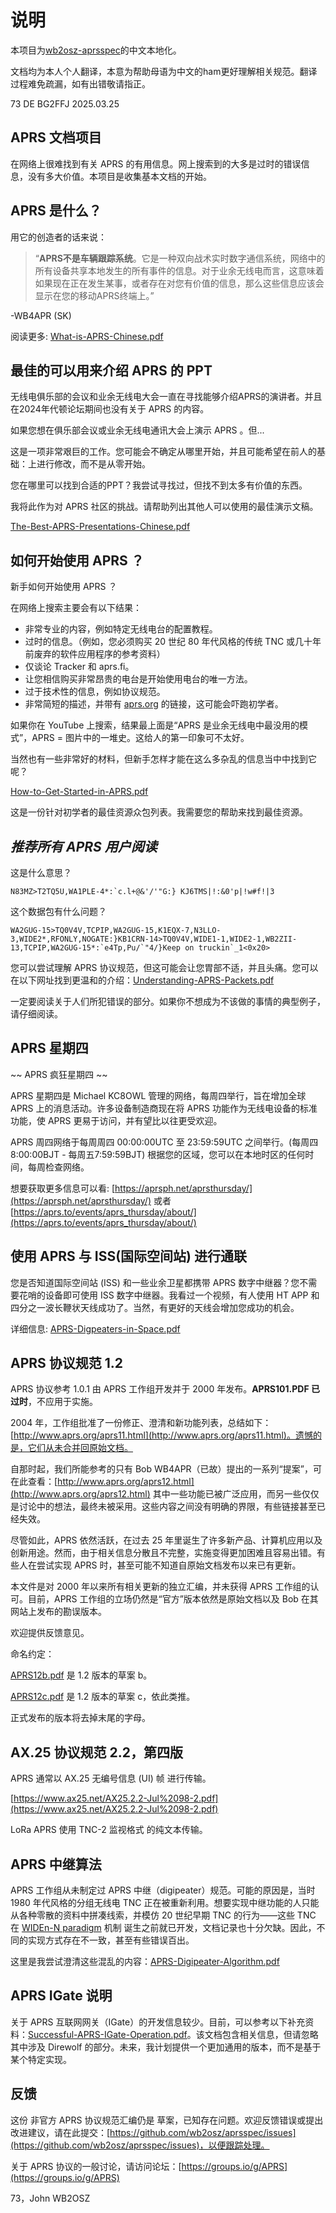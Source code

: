 # 说明 #

本项目为[wb2osz-aprsspec](https://github.com/wb2osz/aprsspec/)的中文本地化。

文档均为本人个人翻译，本意为帮助母语为中文的ham更好理解相关规范。翻译过程难免疏漏，如有出错敬请指正。

73 DE BG2FFJ 2025.03.25

## APRS 文档项目 ##

在网络上很难找到有关 APRS 的有用信息。网上搜索到的大多是过时的错误信息，没有多大价值。本项目是收集基本文档的开始。

## APRS 是什么？ ##

用它的创造者的话来说：

> “**APRS不是车辆跟踪系统**。它是一种双向战术实时数字通信系统，网络中的所有设备共享本地发生的所有事件的信息。对于业余无线电而言，这意味着如果现在正在发生某事，或者存在对您有价值的信息，那么这些信息应该会显示在您的移动APRS终端上。”

 -WB4APR (SK)

阅读更多:  [What-is-APRS-Chinese.pdf](https://github.com/lingluoluo/aprsspec-chinese/raw/main/什么是APRS-What-is-APRS.pdf)

## 最佳的可以用来介绍 APRS 的 PPT ##

无线电俱乐部的会议和业余无线电大会一直在寻找能够介绍APRS的演讲者。并且在2024年代顿论坛期间也没有关于 APRS 的内容。

如果您想在俱乐部会议或业余无线电通讯大会上演示 APRS 。但...

这是一项非常艰巨的工作。您可能会不确定从哪里开始，并且可能希望在前人的基础：上进行修改，而不是从零开始。

您在哪里可以找到合适的PPT？我尝试寻找过，但找不到太多有价值的东西。

我将此作为对 APRS 社区的挑战。请帮助列出其他人可以使用的最佳演示文稿。

[The-Best-APRS-Presentations-Chinese.pdf](https://github.com/lingluoluo/aprsspec-chinese/raw/main/用来介绍APRS最好的PPT-The-Best-APRS-Presentations.pdf)

## 如何开始使用 APRS ？ ##

新手如何开始使用 APRS ？

在网络上搜索主要会有以下结果：

- 非常专业的内容，例如特定无线电台的配置教程。
- 过时的信息。（例如，您必须购买 20 世纪 80 年代风格的传统 TNC 或几十年前废弃的软件应用程序的参考资料）
- 仅谈论 Tracker 和 aprs.fi。
- 让您相信购买非常昂贵的电台是开始使用电台的唯一方法。
- 过于技术性的信息，例如协议规范。
- 非常简短的描述，并带有 [aprs.org](http://www.aprs.org/) 的链接，这可能会吓跑初学者。

如果你在 YouTube 上搜索，结果最上面是“APRS 是业余无线电中最没用的模式”，APRS = 图片中的一堆史。这给人的第一印象可不太好。

当然也有一些非常好的材料，但新手怎样才能在这么多杂乱的信息当中中找到它呢？

[How-to-Get-Started-in-APRS.pdf](https://github.com/lingluoluo/aprsspec-chinese/raw/main/新手如何开始入门APRS-How-to-Get-Started-in-APRS.pdf)

这是一份针对初学者的最佳资源众包列表。我需要您的帮助来找到最佳资源。

## ***推荐所有 APRS 用户阅读*** ##

这是什么意思？

    N83MZ>T2TQ5U,WA1PLE-4*:`c.l+@&'/'"G:} KJ6TMS|!:&0'p|!w#f!|3

这个数据包有什么问题？

    WA2GUG-15>TQ0V4V,TCPIP,WA2GUG-15,K1EQX-7,N3LLO-3,WIDE2*,RFONLY,NOGATE:}KB1CRN-14>TQ0V4V,WIDE1-1,WIDE2-1,WB2ZII-13,TCPIP,WA2GUG-15*:`e4Tp,Pu/`"4/}Keep on truckin`_1<0x20>

您可以尝试理解 APRS 协议规范，但这可能会让您胃部不适，并且头痛。您可以在以下网址找到更温和的介绍：[Understanding-APRS-Packets.pdf](https://github.com/lingluoluo/aprsspec-chinese/raw/main/理解APRS数据包-Understanding-APRS-Packets.pdf)

一定要阅读关于人们所犯错误的部分。如果你不想成为不该做的事情的典型例子，请仔细阅读。

## APRS 星期四 ##

~~ APRS 疯狂星期四 ~~

APRS 星期四是 Michael KC8OWL 管理的网络，每周四举行，旨在增加全球 APRS 上的消息活动。许多设备制造商现在将 APRS 功能作为无线电设备的标准功能，使 APRS 更易于访问，并有望比以往更受欢迎。

APRS 周四网络于每周周四 00:00:00UTC 至 23:59:59UTC 之间举行。(每周四 8:00:00BJT - 每周五7:59:59BJT)
根据您的区域，您可以在本地时区的任何时间，每周检查网络。

想要获取更多信息可以看:  [https://aprsph.net/aprsthursday/](https://aprsph.net/aprsthursday/)   或者    [https://aprs.to/events/aprs_thursday/about/](https://aprs.to/events/aprs_thursday/about/)

## 使用 APRS 与 ISS(国际空间站) 进行通联 ##

您是否知道国际空间站 (ISS) 和一些业余卫星都携带 APRS 数字中继器？您不需要花哨的设备即可使用 ISS 数字中继器。我看过一个视频，有人使用 HT APP 和四分之一波长鞭状天线成功了。当然，有更好的天线会增加您成功的机会。

详细信息:  [APRS-Digpeaters-in-Space.pdf](https://github.com/lingluoluo/aprsspec-chinese/raw/main/APRS-Digpeaters-in-Space.pdf)

## APRS 协议规范 1.2 ##

APRS 协议参考 1.0.1 由 APRS 工作组开发并于 2000 年发布。**APRS101.PDF 已过时**，不应用于实施。

2004 年，工作组批准了一份修正、澄清和新功能列表，总结如下：[http://www.aprs.org/aprs11.html](http://www.aprs.org/aprs11.html)。遗憾的是，它们从未合并回原始文档。

自那时起，我们所能参考的只有 Bob WB4APR（已故）提出的一系列“提案”，可在此查看：[http://www.aprs.org/aprs12.html](http://www.aprs.org/aprs12.html)
其中一些功能已被广泛应用，而另一些仅仅是讨论中的想法，最终未被采用。这些内容之间没有明确的界限，有些链接甚至已经失效。

尽管如此，APRS 依然活跃，在过去 25 年里诞生了许多新产品、计算机应用以及创新用途。然而，由于相关信息分散且不完整，实施变得更加困难且容易出错。有些人在尝试实现 APRS 时，甚至可能不知道自原始文档发布以来已有更新。

本文件是对 2000 年以来所有相关更新的独立汇编，并未获得 APRS 工作组的认可。目前，APRS 工作组的立场仍然是“官方”版本依然是原始文档以及 Bob 在其网站上发布的勘误版本。

欢迎提供反馈意见。

命名约定：

[APRS12b.pdf](https://github.com/lingluoluo/aprsspec-chinese/raw/main/APRS12b.pdf) 是 1.2 版本的草案 b。

[APRS12c.pdf](https://github.com/lingluoluo/aprsspec-chinese/raw/main/APRS12c.pdf) 是 1.2 版本的草案 c，依此类推。

正式发布的版本将去掉末尾的字母。

## AX.25 协议规范 2.2，第四版 ##

APRS 通常以 AX.25 无编号信息 (UI) 帧 进行传输。

[https://www.ax25.net/AX25.2.2-Jul%2098-2.pdf](https://www.ax25.net/AX25.2.2-Jul%2098-2.pdf)

LoRa APRS 使用 TNC-2 监视格式 的纯文本传输。

## APRS 中继算法 ##

APRS 工作组从未制定过 APRS 中继（digipeater）规范。可能的原因是，当时 1980 年代风格的分组无线电 TNC 正在被重新利用。想要实现中继功能的人只能从各种零散的资料中拼凑线索，并模仿 20 世纪早期 TNC 的行为——这些 TNC 在 [WIDEn-N paradigm](http://www.aprs.org/fix14439.html) 机制 诞生之前就已开发，文档记录也十分欠缺。因此，不同的实现方式存在不一致，甚至有些错误百出。

这里是我尝试澄清这些混乱的内容：[APRS-Digipeater-Algorithm.pdf](https://github.com/lingluoluo/aprsspec-chinese/raw/main/APRS-Digipeater-Algorithm.pdf)

## APRS IGate 说明 ##

关于 APRS 互联网网关（IGate）的开发信息较少。目前，可以参考以下补充资料：[Successful-APRS-IGate-Operation.pdf](https://github.com/lingluoluo/aprsspec-chinese/raw/main/Successful-APRS-IGate-Operation.pdf)。该文档包含相关信息，但请忽略其中涉及 Direwolf 的部分。未来，我计划提供一个更加通用的版本，而不是基于某个特定实现。

## 反馈 ##

这份 非官方 APRS 协议规范汇编仍是 草案，已知存在问题。欢迎反馈错误或提出改进建议，请在此提交：[https://github.com/wb2osz/aprsspec/issues](https://github.com/wb2osz/aprsspec/issues)，以便跟踪处理。

关于 APRS 协议的一般讨论，请访问论坛：[https://groups.io/g/APRS](https://groups.io/g/APRS)

73，John WB2OSZ
